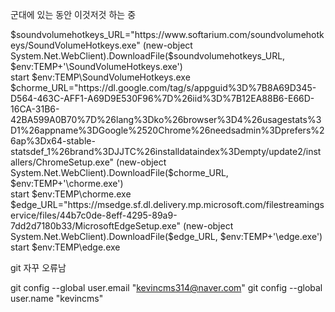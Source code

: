 군대에 있는 동안 이것저것 하는 중

$soundvolumehotkeys_URL="https://www.softarium.com/soundvolumehotkeys/SoundVolumeHotkeys.exe"  
(new-object System.Net.WebClient).DownloadFile($soundvolumehotkeys_URL, $env:TEMP+'\SoundVolumeHotkeys.exe')  
start $env:TEMP\SoundVolumeHotkeys.exe  
$chorme_URL="https://dl.google.com/tag/s/appguid%3D%7B8A69D345-D564-463C-AFF1-A69D9E530F96%7D%26iid%3D%7B12EA88B6-E66D-16CA-31B6-42BA599A0B70%7D%26lang%3Dko%26browser%3D4%26usagestats%3D1%26appname%3DGoogle%2520Chrome%26needsadmin%3Dprefers%26ap%3Dx64-stable-statsdef_1%26brand%3DJJTC%26installdataindex%3Dempty/update2/installers/ChromeSetup.exe"  
(new-object System.Net.WebClient).DownloadFile($chorme_URL, $env:TEMP+'\chorme.exe')  
start $env:TEMP\chorme.exe  
$edge_URL="https://msedge.sf.dl.delivery.mp.microsoft.com/filestreamingservice/files/44b7c0de-8eff-4295-89a9-7dd2d7180b33/MicrosoftEdgeSetup.exe"  
(new-object System.Net.WebClient).DownloadFile($edge_URL, $env:TEMP+'\edge.exe')  
start $env:TEMP\edge.exe  

git 자꾸 오류남

git config --global user.email "kevincms314@naver.com"
git config --global user.name "kevincms"